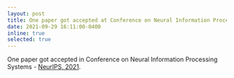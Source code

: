 ```yaml
---
layout: post
title: One paper got accepted at Conference on Neural Information Processing Systems (NeurIPS), 2021.
date: 2021-09-29 16:11:00-0400
inline: true
selected: true
---
```


One paper got accepted in Conference on Neural Information Processing Systems - [NeurIPS, 2021](https://nips.cc/). 


